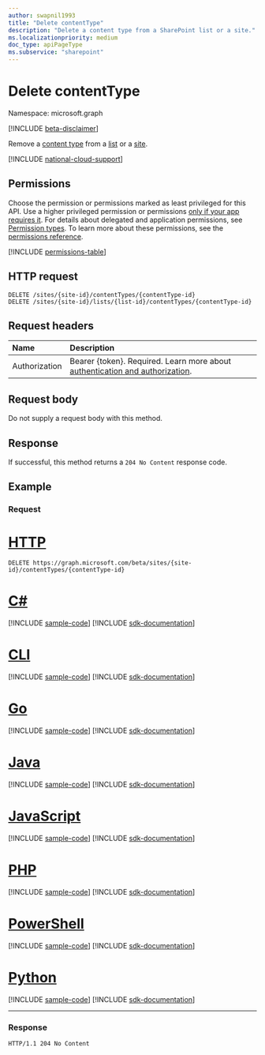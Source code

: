 ```yaml
---
author: swapnil1993
title: "Delete contentType"
description: "Delete a content type from a SharePoint list or a site."
ms.localizationpriority: medium
doc_type: apiPageType
ms.subservice: "sharepoint"
---
```


# Delete contentType
Namespace: microsoft.graph

[!INCLUDE [beta-disclaimer](../../includes/beta-disclaimer.md)]

Remove a [content type][contentType] from a [list][] or a [site][].


[!INCLUDE [national-cloud-support](../../includes/all-clouds.md)]

## Permissions
Choose the permission or permissions marked as least privileged for this API. Use a higher privileged permission or permissions [only if your app requires it](/graph/permissions-overview#best-practices-for-using-microsoft-graph-permissions). For details about delegated and application permissions, see [Permission types](/graph/permissions-overview#permission-types). To learn more about these permissions, see the [permissions reference](/graph/permissions-reference).

<!-- { "blockType": "permissions", "name": "contenttype_delete" } -->
[!INCLUDE [permissions-table](../includes/permissions/contenttype-delete-permissions.md)]

## HTTP request

<!-- { "blockType": "ignored" } -->

```http
DELETE /sites/{site-id}/contentTypes/{contentType-id}
DELETE /sites/{site-id}/lists/{list-id}/contentTypes/{contentType-id}
```

## Request headers
|Name|Description|
|:---|:---|
|Authorization|Bearer {token}. Required. Learn more about [authentication and authorization](/graph/auth/auth-concepts).|


## Request body

Do not supply a request body with this method.

## Response

If successful, this method returns a `204 No Content` response code.

## Example

### Request

# [HTTP](#tab/http)
<!-- {
  "blockType": "request",
  "name": "delete_contenttype"
}
-->

```http
DELETE https://graph.microsoft.com/beta/sites/{site-id}/contentTypes/{contentType-id}
```

# [C#](#tab/csharp)
[!INCLUDE [sample-code](../includes/snippets/csharp/delete-contenttype-csharp-snippets.md)]
[!INCLUDE [sdk-documentation](../includes/snippets/snippets-sdk-documentation-link.md)]

# [CLI](#tab/cli)
[!INCLUDE [sample-code](../includes/snippets/cli/delete-contenttype-cli-snippets.md)]
[!INCLUDE [sdk-documentation](../includes/snippets/snippets-sdk-documentation-link.md)]

# [Go](#tab/go)
[!INCLUDE [sample-code](../includes/snippets/go/delete-contenttype-go-snippets.md)]
[!INCLUDE [sdk-documentation](../includes/snippets/snippets-sdk-documentation-link.md)]

# [Java](#tab/java)
[!INCLUDE [sample-code](../includes/snippets/java/delete-contenttype-java-snippets.md)]
[!INCLUDE [sdk-documentation](../includes/snippets/snippets-sdk-documentation-link.md)]

# [JavaScript](#tab/javascript)
[!INCLUDE [sample-code](../includes/snippets/javascript/delete-contenttype-javascript-snippets.md)]
[!INCLUDE [sdk-documentation](../includes/snippets/snippets-sdk-documentation-link.md)]

# [PHP](#tab/php)
[!INCLUDE [sample-code](../includes/snippets/php/delete-contenttype-php-snippets.md)]
[!INCLUDE [sdk-documentation](../includes/snippets/snippets-sdk-documentation-link.md)]

# [PowerShell](#tab/powershell)
[!INCLUDE [sample-code](../includes/snippets/powershell/delete-contenttype-powershell-snippets.md)]
[!INCLUDE [sdk-documentation](../includes/snippets/snippets-sdk-documentation-link.md)]

# [Python](#tab/python)
[!INCLUDE [sample-code](../includes/snippets/python/delete-contenttype-python-snippets.md)]
[!INCLUDE [sdk-documentation](../includes/snippets/snippets-sdk-documentation-link.md)]

---

### Response
<!-- {
  "blockType": "response",
  "truncated": true
}
-->

```http
HTTP/1.1 204 No Content
```

[list]: ../resources/list.md
[contentType]: ../resources/contentType.md
[site]: ../resources/site.md
